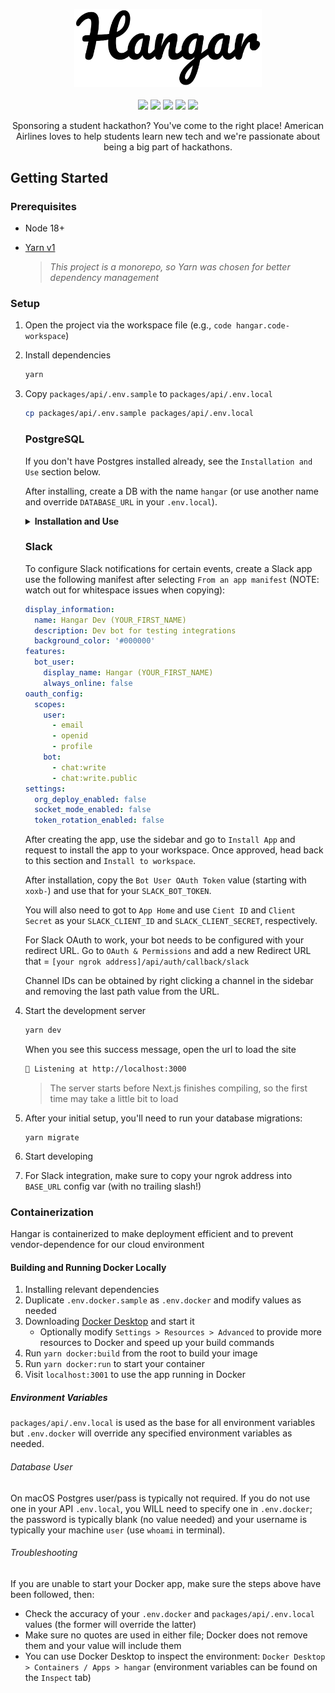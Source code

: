 <p align="center">
  <img src="./docs/Logo.png" width="300px"/>
  <br />
  <br />
  <img src="https://img.shields.io/badge/Author-%40AmericanAirlines-blue" />
  <img src="https://img.shields.io/badge/Version-v3-%5B0%2C0%2C255%5D" />
  <img src="https://github.com/AmericanAirlines/Hangar/actions/workflows/build.yml/badge.svg?branch=v3" />
  <img src="https://img.shields.io/codecov/c/github/AmericanAirlines/Hangar/v3.svg?sanitize=true" />
  <a href="https://opensource.org/licenses/MIT">
    <img src="https://img.shields.io/badge/License-MIT-blue.svg" aria-title="License: MIT" />
  </a>

  <center width="400">
    Sponsoring a student hackathon? You've come to the right place! American Airlines loves to help students learn new tech and we're passionate about being a big part of hackathons.
  </center>
</p>

## Getting Started

### Prerequisites

- Node 18+
- [Yarn v1](https://classic.yarnpkg.com/lang/en/)

  > _This project is a monorepo, so Yarn was chosen for better dependency management_

### Setup

1. Open the project via the workspace file (e.g., `code hangar.code-workspace`)

1. Install dependencies

   ```zsh
   yarn
   ```

1. Copy `packages/api/.env.sample` to `packages/api/.env.local`

   ```zsh
   cp packages/api/.env.sample packages/api/.env.local
   ```

   ### PostgreSQL

   If you don't have Postgres installed already, see the `Installation and Use` section below.

   After installing, create a DB with the name `hangar` (or use another name and override `DATABASE_URL` in your `.env.local`).

   <details>
     <summary><strong>Installation and Use</strong></summary>

   #### macOS

   We recommend using [Postgres.app](https://postgresapp.com/) as the installation doesn't require a password and is generally easier to use that the traditional Postgres app below.

   #### Windows/macOS/Linux

   During the installation process (if you follow the steps on [postgresql.org](https://www.postgresql.org/download/)), you will be prompted to set a password - make sure to use something you'll remember.

   #### Viewing/Editing the DB

   If you'd like a visual way of viewing or editing your local database, try using [TablePlus](https://tableplus.com).

   #### Seeding the Database

   You can seed the database using the `mikro-orm/cli` tool.

   You can drop, create, migrate, and seed the database any time you need with this command (run from `packages/api`):

   - `yarn mikro-orm migration:fresh --seed DatabaseSeeder`

   > :warning: **NOTE**: Running the above command will delete all data in your database

   #### Database migrations

   To run migrations locally, use `yarn migrate` from the root. If you ever want to replace your db contents with a fresh setup, run `yarn db:fresh`.

   #### Updating Mikro-ORM

   The process to update all packages is a little painful because ALL Mikro-ORM dependencies across BOTH packages must be kept in sync. Run both commands below (after modifying the version to match whatever target needed)

   ```sh
   # API
   yarn workspace @hangar/api add @mikro-orm/core@^6.0 @mikro-orm/knex@^6.0 @mikro-orm/postgresql@^6.0 mikro-orm@^6.0

   # DB
   yarn workspace @hangar/database add @mikro-orm/cli@^6.0 @mikro-orm/core@^6.0 @mikro-orm/knex@^6.0 @mikro-orm/migrations@^6.0 @mikro-orm/postgresql@^6.0 @mikro-orm/seeder@^6.0 mikro-orm@^6.0
   ```

   #### Restoring a Production DB locally

   In order to debug an issue locally, it can be helpful to mirror the prod DB locally. When doing so, make sure to avoid actions that will trigger text messages because user data is REAL. Always re-seed the DB after fixing your issue to avoid sending erroneous texts.

   ⚠️ **WARNING**: Make sure to follow these steps closely. Making an error below has the potential to overwrite production data if your token allows for write access.

   1. Open TablePlus (no need to connect to a DB)
   1. Go to `File > Backup` (Windows steps TBD), choose your **production** database connection
   1. Select the prod database
   1. Make sure the Postgres version is `PostgreSQL 14.0` and set the options to be `--no-owner` and `--format=custom`
   1. Click `Start Backup`
   1. (_OPTIONAL_) Drop all current data to ensure your local copy is an exact replica, otherwise some local data may persist
      1. Open a connection to your **local** database, select all tables and functions (`command + a` on macOS), right click, and choose "Delete"
      1. When prompted, check the option for `Cascade` and click `OK`
   1. Wait for the backup to finish and then go to `File > Restore` (Windows steps TBD), choose your **local** database connection
   1. Remove all flags from the left hand side (primarily, `--single-transaction` which will cause your restore to fail on conflict)
   1. Select your database on the right hand side
   1. Click `Start restore`

   #### Restarting Table Sequences

   If you add data manually to your database (through a tool like TablePlus) and do _NOT_ let Postgres assign an `id` automatically, you will disrupt the sequence for that table that determines the _next_ available `id` to assign. If that happens, perform the following queries to restart it.

   Find the appropriate sequence name:

   ```sql
   SELECT sequence_schema, sequence_name
   FROM information_schema.sequences
   ORDER BY sequence_name;
   ```

   Restart the sequence with a new id:

   ```sql
   ALTER SEQUENCE "YOUR_TABLE_SEQUENCE" RESTART WITH THE_NEXT_ID_TO_ASSIGN;
   ```

   (e.g., `ALTER SEQUENCE "Provider_id_seq" RESTART WITH 11;`)

   </details>

   ### Slack

   To configure Slack notifications for certain events, create a Slack app use the following manifest after selecting `From an app manifest` (NOTE: watch out for whitespace issues when copying):

   ```yml
   display_information:
     name: Hangar Dev (YOUR_FIRST_NAME)
     description: Dev bot for testing integrations
     background_color: '#000000'
   features:
     bot_user:
       display_name: Hangar (YOUR_FIRST_NAME)
       always_online: false
   oauth_config:
     scopes:
       user:
         - email
         - openid
         - profile
       bot:
         - chat:write
         - chat:write.public
   settings:
     org_deploy_enabled: false
     socket_mode_enabled: false
     token_rotation_enabled: false
   ```

   After creating the app, use the sidebar and go to `Install App` and request to install the app to your workspace. Once approved, head back to this section and `Install to workspace`.

   After installation, copy the `Bot User OAuth Token` value (starting with `xoxb-`) and use that for your `SLACK_BOT_TOKEN`.

   You will also need to got to `App Home` and use `Cient ID` and `Client Secret` as your `SLACK_CLIENT_ID` and `SLACK_CLIENT_SECRET`, respectively.

   For Slack OAuth to work, your bot needs to be configured with your redirect URL. Go to `OAuth & Permissions` and add a new Redirect URL that = `[your ngrok address]/api/auth/callback/slack`

   Channel IDs can be obtained by right clicking a channel in the sidebar and removing the last path value from the URL.

1. Start the development server

   ```zsh
   yarn dev
   ```

   When you see this success message, open the url to load the site

   ```zsh
   🚀 Listening at http://localhost:3000
   ```

   > The server starts before Next.js finishes compiling, so the first time may take a little bit to load

1. After your initial setup, you'll need to run your database migrations:

   ```
   yarn migrate
   ```

1. Start developing
1. For Slack integration, make sure to copy your ngrok address into `BASE_URL` config var (with no trailing slash!)

### Containerization

Hangar is containerized to make deployment efficient and to prevent vendor-dependence for our cloud environment

#### Building and Running Docker Locally

1. Installing relevant dependencies
1. Duplicate `.env.docker.sample` as `.env.docker` and modify values as needed
1. Downloading [Docker Desktop](https://docs.docker.com/desktop/) and start it
   - Optionally modify `Settings > Resources > Advanced` to provide more resources to Docker and speed up your build commands
1. Run `yarn docker:build` from the root to build your image
1. Run `yarn docker:run` to start your container
1. Visit `localhost:3001` to use the app running in Docker

##### Environment Variables

`packages/api/.env.local` is used as the base for all environment variables but `.env.docker` will override any specified environment variables as needed.

###### Database User

On macOS Postgres user/pass is typically not required. If you do not use one in your API `.env.local`, you WILL need to specify one in `.env.docker`; the password is typically blank (no value needed) and your username is typically your machine `user` (use `whoami` in terminal).

###### Troubleshooting

If you are unable to start your Docker app, make sure the steps above have been followed, then:

- Check the accuracy of your `.env.docker` and `packages/api/.env.local` values (the former will override the latter)
- Make sure no quotes are used in either file; Docker does not remove them and your value will include them
- You can use Docker Desktop to inspect the environment: `Docker Desktop > Containers / Apps > hangar` (environment variables can be found on the `Inspect` tab)
